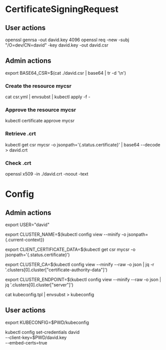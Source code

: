 # CertificateSigningRequest

## User actions
openssl genrsa -out david.key 4096
openssl req -new -subj "/O=dev/CN=david" -key david.key -out david.csr

## Admin actions
export BASE64_CSR=$(cat ./david.csr | base64 | tr -d '\n')

### Create the resource mycsr
cat csr.yml | envsubst | kubectl apply -f -

### Approve the resource mycsr
kubectl certificate approve mycsr

### Retrieve .crt
kubectl get csr mycsr -o jsonpath='{.status.certificate}' | base64 --decode > david.crt

### Check .crt
openssl x509 -in ./david.crt -noout -text

# Config

## Admin actions
export USER="david"

export CLUSTER_NAME=$(kubectl config view --minify -o jsonpath={.current-context})

export CLIENT_CERTIFICATE_DATA=$(kubectl get csr mycsr -o jsonpath='{.status.certificate}')

export CLUSTER_CA=$(kubectl config view --minify --raw -o json | jq -r '.clusters[0].cluster["certificate-authority-data"]')

export CLUSTER_ENDPOINT=$(kubectl config view --minify --raw -o json | jq '.clusters[0].cluster["server"]')

cat kubeconfig.tpl | envsubst > kubeconfig

## User actions
export KUBECONFIG=$PWD/kubeconfig

kubectl config set-credentials david \
--client-key=$PWD/david.key \
--embed-certs=true

